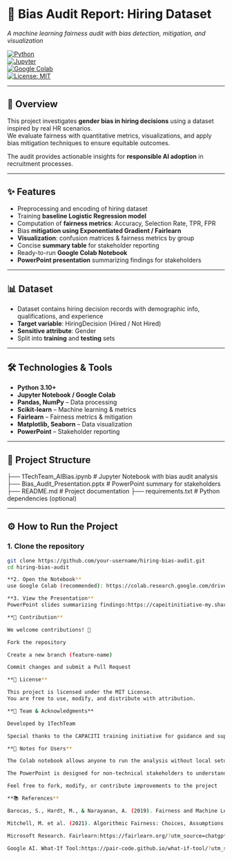 # 🤖 Bias Audit Report: Hiring Dataset  

_A machine learning fairness audit with bias detection, mitigation, and visualization_  

[![Python](https://img.shields.io/badge/Python-3.10+-blue.svg)](https://www.python.org/)  
[![Jupyter](https://img.shields.io/badge/Notebook-Jupyter-orange.svg)](https://jupyter.org/)  
[![Google Colab](https://colab.research.google.com/assets/colab-badge.svg)](https://colab.research.google.com/drive/1djf_4VohnSw0qD3d5xZ9PqA_3QgY73Oa?usp=sharing)  
[![License: MIT](https://img.shields.io/badge/License-MIT-yellow.svg)](LICENSE)  

---

## 📌 Overview  

This project investigates **gender bias in hiring decisions** using a dataset inspired by real HR scenarios.  
We evaluate fairness with quantitative metrics, visualizations, and apply bias mitigation techniques to ensure equitable outcomes.  

The audit provides actionable insights for **responsible AI adoption** in recruitment processes.  

---

## ✨ Features  

- Preprocessing and encoding of hiring dataset  
- Training **baseline Logistic Regression model**  
- Computation of **fairness metrics**: Accuracy, Selection Rate, TPR, FPR  
- Bias **mitigation using Exponentiated Gradient / Fairlearn**  
- **Visualization**: confusion matrices & fairness metrics by group  
- Concise **summary table** for stakeholder reporting  
- Ready-to-run **Google Colab Notebook**  
- **PowerPoint presentation** summarizing findings for stakeholders  

---

## 📊 Dataset  

- Dataset contains hiring decision records with demographic info, qualifications, and experience  
- **Target variable**: HiringDecision (Hired / Not Hired)  
- **Sensitive attribute**: Gender  
- Split into **training** and **testing** sets  

---

## 🛠️ Technologies & Tools  

- **Python 3.10+**  
- **Jupyter Notebook / Google Colab**  
- **Pandas, NumPy** – Data processing  
- **Scikit-learn** – Machine learning & metrics  
- **Fairlearn** – Fairness metrics & mitigation  
- **Matplotlib, Seaborn** – Data visualization  
- **PowerPoint** – Stakeholder reporting  

---

## 📂 Project Structure  
├── 1TechTeam_AIBias.ipynb # Jupyter Notebook with bias audit analysis
├── Bias_Audit_Presentation.pptx # PowerPoint summary for stakeholders
├── README.md # Project documentation
├── requirements.txt # Python dependencies (optional)


---

## ⚙️ How to Run the Project  

### 1. Clone the repository  
```bash
git clone https://github.com/your-username/hiring-bias-audit.git
cd hiring-bias-audit

**2. Open the Notebook**
use Google Colab (recommended): https://colab.research.google.com/drive/1djf_4VohnSw0qD3d5xZ9PqA_3QgY73Oa?usp=sharing

**3. View the Presentation**
PowerPoint slides summarizing findings:https://capeitinitiative-my.sharepoint.com/:p:/g/personal/nontathu_sikhwebu_capaciti_org_za/EXt5hfJhKo5Cq8XBpc-r6SwBYJpw_bMvvUX5FJoixSh6rg?e=tr8MF8

**🙌 Contribution**

We welcome contributions! 🚀

Fork the repository

Create a new branch (feature-name)

Commit changes and submit a Pull Request

**📜 License**

This project is licensed under the MIT License.
You are free to use, modify, and distribute with attribution.

**👥 Team & Acknowledgments**

Developed by 1TechTeam

Special thanks to the CAPACITI training initiative for guidance and support

**📢 Notes for Users**

The Colab notebook allows anyone to run the analysis without local setup

The PowerPoint is designed for non-technical stakeholders to understand bias insights

Feel free to fork, modify, or contribute improvements to the project

**📚 References**

Barocas, S., Hardt, M., & Narayanan, A. (2019). Fairness and Machine Learning: Limitations and Opportunities

Mitchell, M. et al. (2021). Algorithmic Fairness: Choices, Assumptions, and Definitions

Microsoft Research. Fairlearn:https://fairlearn.org/?utm_source=chatgpt.com

Google AI. What-If Tool:https://pair-code.github.io/what-if-tool/?utm_source=chatgpt.com





